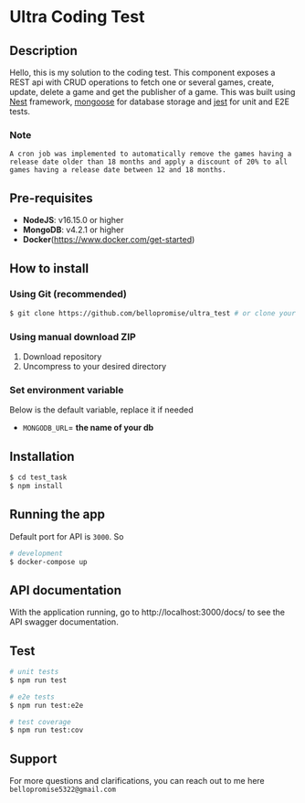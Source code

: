 # Ultra Coding Test

## Description

Hello, this is my solution to the coding test. This component exposes a REST api with CRUD operations to fetch one or several games, create, update, delete a game and get the publisher of a game.  This was built using [Nest](https://github.com/nestjs/nest) framework, [mongoose](https://mongoosejs.com/) for database storage and [jest](https://jestjs.io/) for unit and E2E tests.

### Note
    A cron job was implemented to automatically remove the games having a release date older than 18 months and apply a discount of 20% to all games having a release date between 12 and 18 months.

## Pre-requisites

-   **NodeJS**: v16.15.0 or higher
-   **MongoDB**: v4.2.1 or higher
-   **Docker**(https://www.docker.com/get-started)


## How to install

### Using Git (recommended)

```sh
$ git clone https://github.com/bellopromise/ultra_test # or clone your own fork
```

### Using manual download ZIP

1.  Download repository
2.  Uncompress to your desired directory
   
### Set environment variable

Below is the default variable, replace it if needed

-   `MONGODB_URL`= **the name of your db**


## Installation

```bash
$ cd test_task
$ npm install
```

## Running the app

Default port for API is `3000`. So 
```bash
# development
$ docker-compose up
```

## API documentation

With the application running, go to http://localhost:3000/docs/ to see the API swagger documentation.

## Test

```bash
# unit tests
$ npm run test

# e2e tests
$ npm run test:e2e

# test coverage
$ npm run test:cov
```

## Support
For more questions and clarifications, you can reach out to me here `bellopromise5322@gmail.com`




